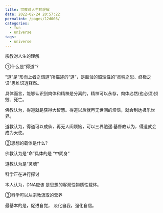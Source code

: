 ```yaml
---
title: 宗教对人生的理解
date: 2022-02-24 20:57:22
permalink: /pages/12d003/
categories:
  - fun
  - universe
tags:
  - universe
---
```


宗教对人生的理解

①什么是“得道”?

“道”是“形而上者之谓道”所描述的“道”，是超验的超理性的“灵魂之思、终极之识”思维识透释然。

具体而言，能够认识到肉体和精神是分离的，精神可以永存，肉体必然(也必须)损毁、死亡。

佛教认为，得道就是获得大智慧。得道以后就再无世间的烦恼，就会到达极乐世界。

道教认为，得道可以成仙，再无人间烦恼，可以三界逍遥:基督教认为，得道就会成为天使。

②思想的载体是什么?

佛教认为是“命”具体的是 “中阴身”

道教认为是“灵魂”

科学正在进行探讨

本人认为，DNA应该 是思想的客观性物质性载体。

③科学可以从宗教汲取的营养

最基本的是，促进自觉， 淡化自我，强化自信。